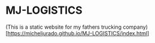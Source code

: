 # MJ-LOGISTICS
(This is a static website for my fathers trucking company)[https://micheljurado.github.io/MJ-LOGISTICS/index.html]
